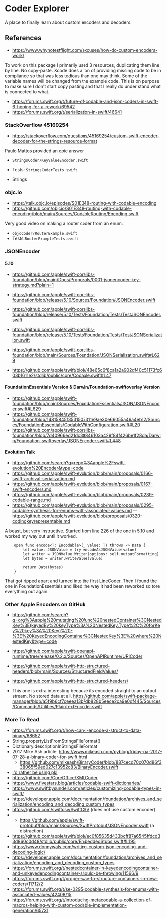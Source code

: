 #  Coder Explorer

A place to finally learn about custom encoders and decoders.

## References

- https://www.whynotestflight.com/excuses/how-do-custom-encoders-work/

To work on this package I primarily used 3 resources, duplicating them line by line. No copy-paste. Xcode does a ton of providing missing code to be in compliance so that was less tedious than one may think. Some of the variable names will be changed from the example code. This is on purpose to make sure I don't start copy pasting and that I really do under stand what is connected to what.

- https://forums.swift.org/t/future-of-codable-and-json-coders-in-swift-6-hoping-for-a-rework/69542
- https://forums.swift.org/t/serialization-in-swift/46641

### StackOverflow 45169254

- https://stackoverflow.com/questions/45169254/custom-swift-encoder-decoder-for-the-strings-resource-format

Paulo Mattos provided an epic answer. 

- `StringsCoder/KeyValueEncoder.swift`
- Tests: `StringsCoderTests.swift`

- Strings

### objc.io

- https://talk.objc.io/episodes/S01E348-routing-with-codable-encoding
- https://github.com/objcio/S01E348-routing-with-codable-encoding/blob/main/Sources/CodableRouting/Encoding.swift

Very good video on making a router coder from an enum. 

- `objcCoder/RouterExample.swift`
- Tests:`RouterExampleTests.swift`

### JSONEncoder

#### 5.10
- https://github.com/apple/swift-corelibs-foundation/blob/main/Docs/Proposals/0001-jsonencoder-key-strategy.md?plain=1
- https://github.com/apple/swift-corelibs-foundation/blob/release/5.10/Sources/Foundation/JSONEncoder.swift
- https://github.com/apple/swift-corelibs-foundation/blob/release/5.10/Tests/Foundation/Tests/TestJSONEncoder.swift
- https://github.com/apple/swift-corelibs-foundation/blob/release/5.10/Tests/Foundation/Tests/TestJSONSerialization.swift
- https://github.com/apple/swift-corelibs-foundation/blob/main/Sources/Foundation/JSONSerialization.swift#L629

- https://github.com/apple/swift/blob/48e65c6f8ca1a2a902df40c51173fc603b1611e2/stdlib/public/core/Codable.swift#L47

#### FoundationEssentials Version & Darwin/Foundation-swiftoverlay Version
- https://github.com/apple/swift-foundation/blob/main/Sources/FoundationEssentials/JSON/JSONEncoder.swift#L629
- https://github.com/apple/swift-foundation/blob/14815845f3531505311e9ae30e66055a46a4eb12/Sources/FoundationEssentials/CodableWithConfiguration.swift#L20
- https://github.com/apple/swift-corelibs-foundation/blob/7d40966ed21dc39846103a429f84f426be1f28da/Darwin/Foundation-swiftoverlay/JSONEncoder.swift#L448

#### Evolution Talk
- https://github.com/search?q=repo%3Aapple%2Fswift-evolution%20Encoder&type=code
- https://github.com/apple/swift-evolution/blob/main/proposals/0166-swift-archival-serialization.md
- https://github.com/apple/swift-evolution/blob/main/proposals/0167-swift-encoders.md
- https://github.com/apple/swift-evolution/blob/main/proposals/0239-codable-range.md
- https://github.com/apple/swift-evolution/blob/main/proposals/0295-codable-synthesis-for-enums-with-associated-values.md
-- https://github.com/apple/swift-evolution/blob/proposals/0320-codingkeyrepresentable.md

A beast, but very instructive. Started from [line 226](https://github.com/apple/swift-corelibs-foundation/blob/19e5eb0edebf67f69908f6ef0e9c0ad934848c82/Sources/Foundation/JSONEncoder.swift#L226) of the one in 5.10 and worked my way out until it worked. 

```
    open func encode<T: Encodable>(_ value: T) throws -> Data {
        let value: JSONValue = try encodeAsJSONValue(value)
        let writer = JSONValue.Writer(options: self.outputFormatting)
        let bytes = writer.writeValue(value)

        return Data(bytes)
    }
```

That got ripped apart and turned into the first LineCoder. Then I found the one in FoundationEssentials and liked the way it had been reworked so tore everything out again. 

### Other Apple Encoders on GitHub

- https://github.com/search?q=org%3Aapple%20mutating%20func%20nestedContainer%3CNestedKey%3E(keyedBy%20keyType%3A%20NestedKey.Type%2C%20forKey%20key%3A%20Key)%20-%3E%20KeyedEncodingContainer%3CNestedKey%3E%20where%20NestedKey&type=code
- https://github.com/apple/swift-openapi-runtime/tree/release/0.2.x/Sources/OpenAPIRuntime/URICoder
- https://github.com/apple/swift-http-structured-headers/blob/main/Sources/StructuredFieldValues/
- https://github.com/apple/swift-http-structured-headers/

-  This one is extra interesting because its encoded straight to an output stream. No stored data at all.  https://github.com/apple/swift-package-manager/blob/a5f9b6cf7ceeea13b7db828b5eece2ca9e0df445/Sources/Commands/Utilities/PlainTextEncoder.swift



### More To Read
- https://forums.swift.org/t/how-can-i-encode-a-struct-to-data-binary/68652
- String.propertyListFromStringsFileFormat() 
- Dictionary.descriptionInStringsFileFormat
- 2017 Mike Ash article: https://www.mikeash.com/pyblog/friday-qa-2017-07-28-a-binary-coder-for-swift.html
    - https://github.com/mikeash/BinaryCoder/blob/887cecd70c070d86f338065f59ed027c13952c83/BinaryEncoder.swift
- [I'd rather be using pkl](https://pkl-lang.org/swift/current/quickstart.html)
- https://github.com/CoreOffice/XMLCoder
- https://www.fivestars.blog/articles/codable-swift-dictionaries/
- https://www.swiftbysundell.com/articles/customizing-codable-types-in-swift/
- https://developer.apple.com/documentation/foundation/archives_and_serialization/encoding_and_decoding_custom_types
- https://github.com/swiftcsv/SwiftCSV (does not use custom encoder)
- - https://github.com/apple/swift-protobuf/blob/main/Sources/SwiftProtobuf/JSONEncoder.swift (a distraction)
- https://github.com/apple/swift/blob/ec0f85635d433bcff87a6545ffdcd33d860c0d48/stdlib/public/core/EmbeddedStubs.swift#L195
- https://www.donnywals.com/writing-custom-json-encoding-and-decoding-logic/
- https://developer.apple.com/documentation/foundation/archives_and_serialization/encoding_and_decoding_custom_types
- https://forums.swift.org/t/nestedcontainer-in-keyedencodingcontainer-and-unkeyedencodingcontainer-should-be-throwing/11566/9
- https://forums.swift.org/t/proper-way-to-structure-containers-in-new-coders/11712/2
- https://forums.swift.org/t/se-0295-codable-synthesis-for-enums-with-associated-values/42408/15
- https://forums.swift.org/t/introducing-metacodable-a-collection-of-macros-helping-with-custom-codable-implementation-generation/65731
